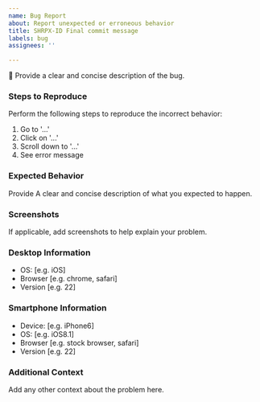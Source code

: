 ```yaml
---
name: Bug Report
about: Report unexpected or erroneous behavior
title: SHRPX-ID Final commit message
labels: bug
assignees: ''

---
```


:bug: Provide a clear and concise description of the bug.

### Steps to Reproduce
Perform the following steps to reproduce the incorrect behavior:
1. Go to '...'
2. Click on '...'
3. Scroll down to '...'
4. See error message

### Expected Behavior
Provide A clear and concise description of what you expected to happen.

### Screenshots
If applicable, add screenshots to help explain your problem.

### Desktop Information
 - OS: [e.g. iOS]
 - Browser [e.g. chrome, safari]
 - Version [e.g. 22]

### Smartphone Information
 - Device: [e.g. iPhone6]
 - OS: [e.g. iOS8.1]
 - Browser [e.g. stock browser, safari]
 - Version [e.g. 22]

### Additional Context
Add any other context about the problem here.
